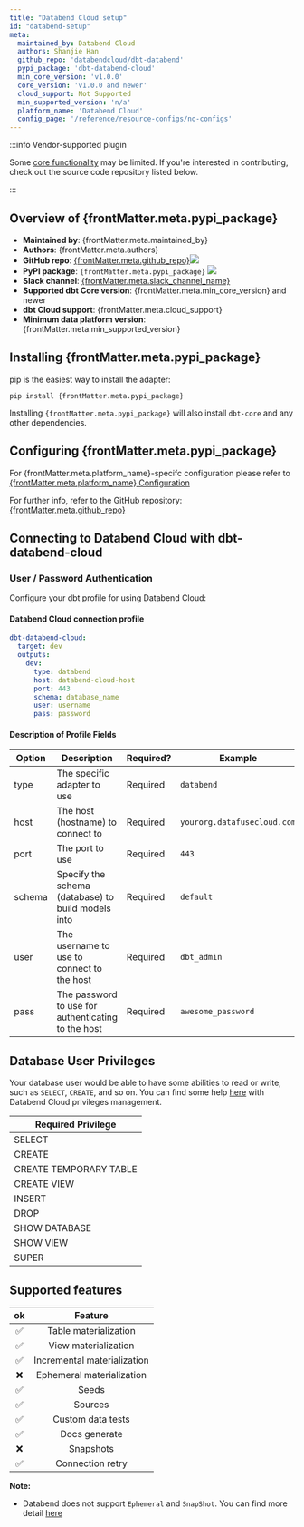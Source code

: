 ```yaml
---
title: "Databend Cloud setup"
id: "databend-setup"
meta:
  maintained_by: Databend Cloud
  authors: Shanjie Han
  github_repo: 'databendcloud/dbt-databend'
  pypi_package: 'dbt-databend-cloud'
  min_core_version: 'v1.0.0'
  core_version: 'v1.0.0 and newer'
  cloud_support: Not Supported
  min_supported_version: 'n/a'
  platform_name: 'Databend Cloud'
  config_page: '/reference/resource-configs/no-configs'
---
```


:::info Vendor-supported plugin

Some [core functionality](https://github.com/databendcloud/dbt-databend#supported-features) may be limited. 
If you're interested in contributing, check out the source code repository listed below.

:::

<h2> Overview of {frontMatter.meta.pypi_package} </h2>

<ul>
    <li><strong>Maintained by</strong>: {frontMatter.meta.maintained_by}</li>
    <li><strong>Authors</strong>: {frontMatter.meta.authors}</li>
    <li><strong>GitHub repo</strong>: <a href={`https://github.com/${frontMatter.meta.github_repo}`}>{frontMatter.meta.github_repo}</a><a href={`https://github.com/${frontMatter.meta.github_repo}`}><img src={`https://img.shields.io/github/stars/${frontMatter.meta.github_repo}?style=for-the-badge`}/></a></li>
    <li><strong>PyPI package</strong>: <code>{frontMatter.meta.pypi_package}</code> <a href={`https://badge.fury.io/py/${frontMatter.meta.pypi_package}`}><img src={`https://badge.fury.io/py/${frontMatter.meta.pypi_package}.svg`}/></a></li>
    <li><strong>Slack channel</strong>: <a href={frontMatter.meta.slack_channel_link}>{frontMatter.meta.slack_channel_name}</a></li>
    <li><strong>Supported dbt Core version</strong>: {frontMatter.meta.min_core_version} and newer</li>
    <li><strong>dbt Cloud support</strong>: {frontMatter.meta.cloud_support}</li>
    <li><strong>Minimum data platform version</strong>: {frontMatter.meta.min_supported_version}</li>
    </ul>


<h2> Installing {frontMatter.meta.pypi_package} </h2>

pip is the easiest way to install the adapter:

<code>pip install {frontMatter.meta.pypi_package}</code>

<p>Installing <code>{frontMatter.meta.pypi_package}</code> will also install <code>dbt-core</code> and any other dependencies.</p>

<h2> Configuring {frontMatter.meta.pypi_package} </h2>

<p>For {frontMatter.meta.platform_name}-specifc configuration please refer to <a href={frontMatter.meta.config_page}>{frontMatter.meta.platform_name} Configuration</a> </p>

<p>For further info, refer to the GitHub repository: <a href={`https://github.com/${frontMatter.meta.github_repo}`}>{frontMatter.meta.github_repo}</a></p>


## Connecting to Databend Cloud with **dbt-databend-cloud**

### User / Password Authentication

Configure your dbt profile for using Databend Cloud:

#### Databend Cloud connection profile
<File name='profiles.yml'>

```yaml
dbt-databend-cloud:
  target: dev
  outputs:
    dev:
      type: databend
      host: databend-cloud-host
      port: 443
      schema: database_name
      user: username
      pass: password
```

</File>

#### Description of Profile Fields

| Option   | Description                                          | Required? | Example             |
|----------|------------------------------------------------------|-----------|---------------------|
| type     | The specific adapter to use                          | Required  | `databend`              |
| host   | The host (hostname) to connect to                  | Required  | `yourorg.datafusecloud.com`  |
| port     | The port to use                                      | Required  | `443`              |
| schema   | Specify the schema (database) to build models into   | Required  | `default`         |
| user | The username to use to connect to the host         | Required  | `dbt_admin`         |
| pass | The password to use for authenticating to the host | Required  | `awesome_password`  |

## Database User Privileges

Your database user would be able to have some abilities to read or write, such as `SELECT`, `CREATE`, and so on.
You can find some help [here](https://docs.databend.com/using-databend-cloud/warehouses/connecting-a-warehouse) with Databend Cloud privileges management.

| Required Privilege     |
|------------------------|
| SELECT                 |
| CREATE                 |
| CREATE TEMPORARY TABLE |
| CREATE VIEW            |
| INSERT                 |
| DROP                   |
| SHOW DATABASE          |
| SHOW VIEW              |
| SUPER                  |

## Supported features

 | ok |           Feature           |
|:--:|:---------------------------:|
|  ✅ |    Table materialization    |
|  ✅ |    View materialization     |
|  ✅ | Incremental materialization |
|  ❌  |  Ephemeral materialization  |
|  ✅ |            Seeds            |
|  ✅ |           Sources           |
|  ✅ |      Custom data tests      |
|  ✅ |        Docs generate        |
|  ❌ |          Snapshots          |
|  ✅ |      Connection retry       |

**Note:**

* Databend does not support `Ephemeral` and `SnapShot`. You can find more detail [here](https://github.com/datafuselabs/databend/issues/8685)
